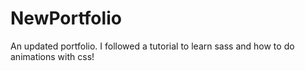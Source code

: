 # NewPortfolio
An updated portfolio. I followed a tutorial to learn sass and how to do animations with css!
